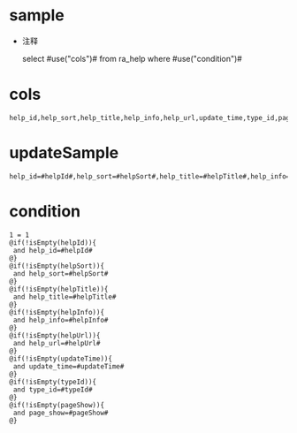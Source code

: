 sample
===
* 注释

	select #use("cols")# from ra_help  where  #use("condition")#

cols
===
	help_id,help_sort,help_title,help_info,help_url,update_time,type_id,page_show

updateSample
===
	
	help_id=#helpId#,help_sort=#helpSort#,help_title=#helpTitle#,help_info=#helpInfo#,help_url=#helpUrl#,update_time=#updateTime#,type_id=#typeId#,page_show=#pageShow#

condition
===

	1 = 1  
	@if(!isEmpty(helpId)){
	 and help_id=#helpId#
	@}
	@if(!isEmpty(helpSort)){
	 and help_sort=#helpSort#
	@}
	@if(!isEmpty(helpTitle)){
	 and help_title=#helpTitle#
	@}
	@if(!isEmpty(helpInfo)){
	 and help_info=#helpInfo#
	@}
	@if(!isEmpty(helpUrl)){
	 and help_url=#helpUrl#
	@}
	@if(!isEmpty(updateTime)){
	 and update_time=#updateTime#
	@}
	@if(!isEmpty(typeId)){
	 and type_id=#typeId#
	@}
	@if(!isEmpty(pageShow)){
	 and page_show=#pageShow#
	@}
	
	